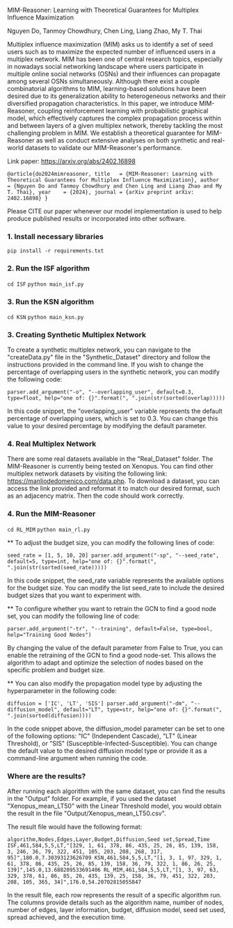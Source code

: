 MIM-Reasoner: Learning with Theoretical Guarantees for Multiplex Influence Maximization

Nguyen Do, Tanmoy Chowdhury, Chen Ling, Liang Zhao, My T. Thai

Multiplex influence maximization (MIM) asks us to identify a set of seed users such as to maximize the expected number of influenced users in a multiplex network. MIM has been one of central research topics, especially in nowadays social networking landscape where users participate in multiple online social networks (OSNs) and their influences can propagate among several OSNs simultaneously. Although there exist a couple combinatorial algorithms to MIM, learning-based solutions have been desired due to its generalization ability to heterogeneous networks and their diversified propagation characteristics. In this paper, we introduce MIM-Reasoner, coupling reinforcement learning with probabilistic graphical model, which effectively captures the complex propagation process within and between layers of a given multiplex network, thereby tackling the most challenging problem in MIM. We establish a theoretical guarantee for MIM-Reasoner as well as conduct extensive analyses on both synthetic and real-world datasets to validate our MIM-Reasoner's performance.

Link paper: https://arxiv.org/abs/2402.16898

`@article{do2024mimreasoner,
  title   = {MIM-Reasoner: Learning with Theoretical Guarantees for Multiplex Influence Maximization},
  author  = {Nguyen Do and Tanmoy Chowdhury and Chen Ling and Liang Zhao and My T. Thai},
  year    = {2024},
  journal = {arXiv preprint arXiv: 2402.16898}
}`

Please CITE our paper whenever our model implementation is used to help produce published results or incorporated into other software.

### 1. Install necessary libraries

`pip install -r requirements.txt`


### 2. Run the ISF algorithm
`cd ISF`
`python main_isf.py`

### 3. Run the KSN algorithm
`cd KSN`
`python main_ksn.py`

### 3. Creating Synthetic Multiplex Network
To create a synthetic multiplex network, you can navigate to the "createData.py" file in the "Synthetic_Dataset" directory and follow the instructions provided in the command line. If you wish to change the percentage of overlapping users in the synthetic network, you can modify the following code:

`parser.add_argument("-o", "--overlapping_user", default=0.3, type=float, help="one of: {}".format(", ".join(str(sorted(overlap)))))`

In this code snippet, the "overlapping_user" variable represents the default percentage of overlapping users, which is set to 0.3. You can change this value to your desired percentage by modifying the default parameter.

### 4. Real Multiplex Network

There are some real datasets available in the "Real_Dataset" folder. The MIM-Reasoner is currently being tested on Xenopus. You can find other multiplex network datasets by visiting the following link: https://manliodedomenico.com/data.php. To download a dataset, you can access the link provided and reformat it to match our desired format, such as an adjacency matrix. Then the code should work correctly.


### 4. Run the MIM-Reasoner 
`cd RL_MIM`
`python main_rl.py`

** To adjust the budget size, you can modify the following lines of code:

`seed_rate = [1, 5, 10, 20]
parser.add_argument("-sp", "--seed_rate", default=5, type=int, help="one of: {}".format(", ".join(str(sorted(seed_rate)))))`

In this code snippet, the seed_rate variable represents the available options for the budget size. You can modify the list seed_rate to include the desired budget sizes that you want to experiment with.

** To configure whether you want to retrain the GCN to find a good node set, you can modify the following line of code:

`parser.add_argument("-tr", "--training", default=False, type=bool, help="Training Good Nodes")`

By changing the value of the default parameter from False to True, you can enable the retraining of the GCN to find a good node-set. This allows the algorithm to adapt and optimize the selection of nodes based on the specific problem and budget size.

** You can also modify the propagation model type by adjusting the hyperparameter in the following code:

`diffusion = ['IC', 'LT', 'SIS']
parser.add_argument("-dm", "--diffusion_model", default="LT", type=str,
                    help="one of: {}".format(", ".join(sorted(diffusion))))`
                    
In the code snippet above, the diffusion_model parameter can be set to one of the following options: "IC" (Independent Cascade), "LT" (Linear Threshold), or "SIS" (Susceptible-Infected-Susceptible). You can change the default value to the desired diffusion model type or provide it as a command-line argument when running the code.

### Where are the results? 

After running each algorithm with the same dataset, you can find the results in the "Output" folder. For example, if you used the dataset "Xenopus_mean_LT50" with the Linear Threshold model, you would obtain the result in the file "Output/Xenopus_mean_LT50.csv".

The result file would have the following format:

`algorithm,Nodes,Edges,Layer,Budget,Diffusion,Seed set,Spread,Time
ISF,461,584,5,5,LT,"[329, 1, 61, 378, 86, 435, 25, 26, 85, 139, 158, 3, 246, 36, 79, 322, 451, 105, 203, 208, 268, 317, 95]",180.0,7.30393123626709
KSN,461,584,5,5,LT,"[1, 3, 1, 97, 329, 1, 61, 378, 86, 435, 25, 26, 85, 139, 158, 36, 79, 322, 1, 86, 26, 25, 139]",145.0,13.688209533691406
RL_MIM,461,584,5,5,LT,"[1, 3, 97, 63, 329, 378, 61, 86, 85, 26, 435, 139, 25, 158, 36, 79, 451, 322, 203, 208, 105, 365, 34]",176.0,54.20702815055847`

In the result file, each row represents the result of a specific algorithm run. The columns provide details such as the algorithm name, number of nodes, number of edges, layer information, budget, diffusion model, seed set used, spread achieved, and the execution time.
 


